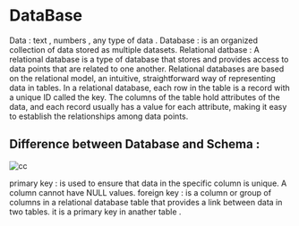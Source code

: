 # DataBase
Data : text , numbers , any type of data . 
Database : is an organized collection of data stored as multiple datasets.
Relational datbase : A relational database is a type of database that stores and provides access to data points that are related to one another. Relational databases are based on the relational model, an intuitive, straightforward way of representing data in tables. In a relational database, each row in the table is a record with a unique ID called the key. The columns of the table hold attributes of the data, and each record usually has a value for each attribute, making it easy to establish the relationships among data points.

## Difference between Database and Schema :


![cc](https://github.com/ziadahmed123/DataBase/assets/85025911/c2da46f7-5264-4b9c-bcba-1b44fffb5d1c)



primary key : is used to ensure that data in the specific column is unique. A column cannot have NULL values.
foreign key : is a column or group of columns in a relational database table that provides a link between data in two tables. 
it is a primary key in anather table .

